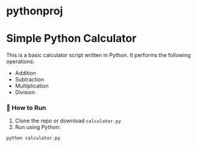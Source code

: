 # pythonproj
#  Simple Python Calculator

This is a basic calculator script written in Python. It performs the following operations:

- Addition
- Subtraction
- Multiplication
- Division

### 🔧 How to Run
1. Clone the repo or download `calculator.py`
2. Run using Python:
```bash
python calculator.py

